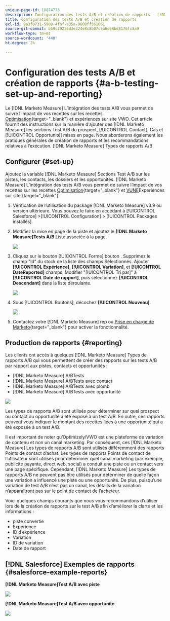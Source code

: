 ```yaml
---
unique-page-id: 18874773
description: Configuration des tests A/B et création de rapports - [!DNL Marketo Measure] - Documentation du produit
title: Configuration des tests A/B et création de rapports
exl-id: 9a3f0731-5909-4fbf-a35a-9608ff561061
source-git-commit: b59c79236d3e324e8c8b07c5a6d68bd8176fc8a9
workflow-type: tm+mt
source-wordcount: '440'
ht-degree: 2%

---
```


# Configuration des tests A/B et création de rapports {#a-b-testing-set-up-and-reporting}

Le [!DNL Marketo Measure] L’intégration des tests A/B vous permet de suivre l’impact de vos recettes sur les recettes [Optimisation](https://optimizely.com/){target=&quot;_blank&quot;} et expériences sur site VWO. Cet article fournit des instructions sur la manière d’ajouter des [!DNL Marketo Measure] les sections Test A/B du prospect, [!UICONTROL Contact], Cas et [!UICONTROL Opportunité] mises en page. Nous aborderons également les pratiques générales de création de rapports et les recommandations relatives à l’exécution. [!DNL Marketo Measure] Types de rapports A/B.

## Configurer {#set-up}

Ajoutez la variable [!DNL Marketo Measure] Sections Test A/B sur les pistes, les contacts, les dossiers et les opportunités. [!DNL Marketo Measure] L’intégration des tests A/B vous permet de suivre l’impact de vos recettes sur les recettes [Optimisation](https://optimizely.com/){target=&quot;_blank&quot;} et [VUNE](https://vwo.com/)Expériences sur site {target=&quot;_blank&quot;}.

1. Vérification de l’utilisation du package [!DNL Marketo Measure] v3.9 ou version ultérieure. Vous pouvez le faire en accédant à [!UICONTROL Salesforce] >[!UICONTROL Configuration] > [!UICONTROL Packages installés].
1. Modifiez la mise en page de la piste et ajoutez le **[!DNL Marketo Measure]Tests A/B** Liste associée à la page.

   ![](assets/1.png)

1. Cliquez sur le bouton [!UICONTROL Forme] bouton . Supprimez le champ &quot;Id&quot; du stock de la liste des champs Sélectionnés. Ajouter **[!UICONTROL Expérience]**, **[!UICONTROL Variation]**, et **[!UICONTROL DateReported]** champs. Modifier &quot;[!UICONTROL Tri par]&quot; à **[!UICONTROL Date de rapport]**, puis sélectionnez **[!UICONTROL Descendant]** dans la liste déroulante.

   ![](assets/2.png)

1. Sous [!UICONTROL Boutons], décochez **[!UICONTROL Nouveau]**.

   ![](assets/3.png)

1. Contactez votre [!DNL Marketo Measure] rep ou [Prise en charge de Marketo](https://nation.marketo.com/t5/support/ct-p/Support){target=&quot;_blank&quot;} pour activer la fonctionnalité.

## Production de rapports {#reporting}

Les clients ont accès à quelques [!DNL Marketo Measure] Types de rapports A/B qui vous permettent de créer des rapports sur les tests A/B par rapport aux pistes, contacts et opportunités :

* [!DNL Marketo Measure] A/BTests
* [!DNL Marketo Measure] A/BTests avec contact
* [!DNL Marketo Measure] A/BTests avec plomb
* [!DNL Marketo Measure] A/BTests avec opportunité

![](assets/4.png)

Les types de rapports A/B sont utilisés pour déterminer sur quel prospect ou contact ou opportunité a été exposé à un test A/B. En outre, ces rapports peuvent vous indiquer le montant des recettes liées à une opportunité qui a été exposée à un test A/B.

Il est important de noter qu’Optimizely/VWO est une plateforme de variation de contenu et non un canal marketing. Par conséquent, ces [!DNL Marketo Measure] Les types de rapports A/B sont utilisés différemment des rapports Points de contact d’achat. Les types de rapports Points de contact de l’utilisateur sont utilisés pour déterminer quel canal marketing (par exemple, publicité payante, direct web, social) a conduit une piste ou un contact vers une page spécifique. Cependant, [!DNL Marketo Measure] Les types de rapports A/B ne peuvent pas être utilisés pour déterminer de quelle façon une variation a influencé une piste ou une opportunité. De plus, puisqu’une variation de test A/B n’est pas un canal, les détails de la variation n’apparaîtront pas sur le point de contact de l’acheteur.

Voici quelques champs courants que nous vous recommandons d’utiliser lors de la création de rapports sur le test A/B afin d’améliorer la clarté et les informations :

* piste convertie
* Expérience
* ID d’expérience
* Variation
* ID de variation
* Date de rapport

## [!DNL Salesforce] Exemples de rapports {#salesforce-example-reports}

**[!DNL Marketo Measure]Test A/B avec piste**

![](assets/5.png)

**[!DNL Marketo Measure]Test A/B avec opportunité**

![](assets/6.png)
